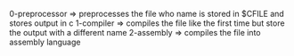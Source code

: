 0-preprocessor => preprocesses the file who name is stored in $CFILE and stores output in c
1-compiler => compiles the file like the first time but store the output with a different name
2-assembly => compiles the file into assembly language